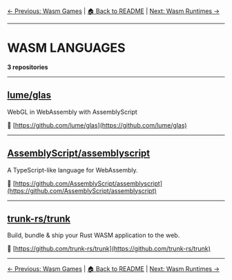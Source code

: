 [← Previous: Wasm Games](wasm-games.txt) | [🏠 Back to README](../README.md) | [Next: Wasm Runtimes →](wasm-runtimes.txt)

---

# WASM LANGUAGES

**3 repositories**

---

## [lume/glas](https://github.com/lume/glas)

WebGL in WebAssembly with AssemblyScript

🔗 [https://github.com/lume/glas](https://github.com/lume/glas)

---

## [AssemblyScript/assemblyscript](https://github.com/AssemblyScript/assemblyscript)

A TypeScript-like language for WebAssembly.

🔗 [https://github.com/AssemblyScript/assemblyscript](https://github.com/AssemblyScript/assemblyscript)

---

## [trunk-rs/trunk](https://github.com/trunk-rs/trunk)

Build, bundle & ship your Rust WASM application to the web.

🔗 [https://github.com/trunk-rs/trunk](https://github.com/trunk-rs/trunk)

---


[← Previous: Wasm Games](wasm-games.txt) | [🏠 Back to README](../README.md) | [Next: Wasm Runtimes →](wasm-runtimes.txt)
